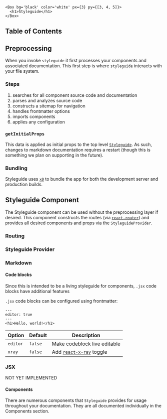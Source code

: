 ```!jsx
<Box bg='black' color='white' px={3} py={[3, 4, 5]}>
  <h1>Styleguide</h1>
</Box>
```

## Table of Contents

## Preprocessing

When you invoke `styleguide` it first processes your components and associated documentation.
This first step is where `styleguide` interacts with your file system.

### Steps

1. searches for all component source code and documentation
1. parses and analyzes source code
1. constructs a sitemap for navigation
1. handles frontmatter options
1. imports components
1. applies any configuration

### `getInitialProps`

This data is applied as initial props to the top level [`Styleguide`](../Styleguide.md).
As such, changes to markdown documentation requires a restart (though this is something we plan on supporting in the future).

### Bundling

Styleguide uses [`x0`](https://github.com/c8r/x0) to bundle the app for both the development server and production builds.

## Styleguide Component

The Styleguide component can be used without the preprocessing layer if desired.
This component constructs the routes (via [`react-router`](https://github.com/ReactTraining/react-router)) and provides all desired components and props via the `StyleguideProvider`.

### Routing



### Styleguide Provider



### Markdown

#### Code blocks

Since this is intended to be a living styleguide for components, `.jsx` code blocks have additional features

`.jsx` code blocks can be configured using frontmatter:

```
---
editor: true
---
<h1>Hello, world!</h1>
```

| Option | Default | Description |
| ------ | ------- | ----------- |
| `editor` | `false` | Make codeblock live editable |
| `xray` | `false` | Add [`react-x-ray`](https://github.com/jxnblk/react-x-ray) toggle |

### JSX

NOT YET IMPLEMENTED

#### Components

There are numerous components that `Styleguide` provides for usage throughout your documentation.
They are all documented individually in the Components section.
